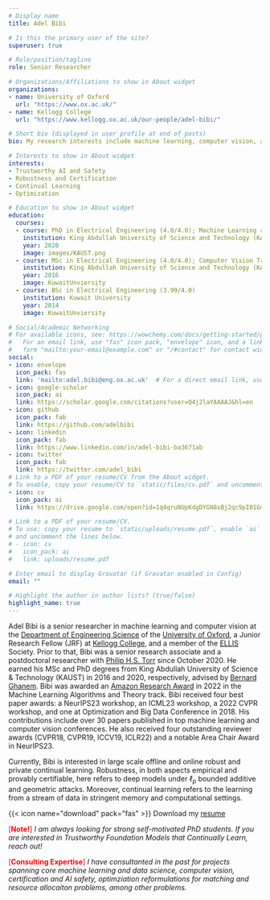 ```yaml
---
# Display name
title: Adel Bibi

# Is this the primary user of the site?
superuser: true

# Role/position/tagline
role: Senior Researcher

# Organizations/Affiliations to show in About widget
organizations:
- name: University of Oxford
  url: "https://www.ox.ac.uk/"
- name: Kellogg College
  url: "https://www.kellogg.ox.ac.uk/our-people/adel-bibi/"

# Short bio (displayed in user profile at end of posts)
bio: My research interests include machine learning, computer vision, and optimization.

# Interests to show in About widget
interests:
- Trustworthy AI and Safety
- Robustness and Certification
- Continual Learning
- Optimization

# Education to show in About widget
education:
  courses:
  - course: PhD in Electrical Engineering (4.0/4.0); Machine Learning and Optimization Track
    institution: King Abdullah University of Science and Technology (KAUST)
    year: 2020
    image: images/KAUST.png
  - course: MSc in Electrical Engineering (4.0/4.0); Computer Vision Track
    institution: King Abdullah University of Science and Technology (KAUST)
    year: 2016
    image: KuwaitUnviersity
  - course: BSc in Electrical Engineering (3.99/4.0)
    institution: Kuwait University
    year: 2014
    image: KuwaitUnviersity

# Social/Academic Networking
# For available icons, see: https://wowchemy.com/docs/getting-started/page-builder/#icons
#   For an email link, use "fas" icon pack, "envelope" icon, and a link in the
#   form "mailto:your-email@example.com" or "/#contact" for contact widget.
social:
- icon: envelope
  icon_pack: fas
  link: 'mailto:adel.bibi@eng.ox.ac.uk'  # For a direct email link, use "mailto:test@example.org".
- icon: google-scholar
  icon_pack: ai
  link: https://scholar.google.com/citations?user=Q4j2laYAAAAJ&hl=en
- icon: github
  icon_pack: fab
  link: https://github.com/adelbibi
- icon: linkedin
  icon_pack: fab
  link: https://www.linkedin.com/in/adel-bibi-ba3671ab
- icon: twitter
  icon_pack: fab
  link: https://twitter.com/adel_bibi
# Link to a PDF of your resume/CV from the About widget.
# To enable, copy your resume/CV to `static/files/cv.pdf` and uncomment the lines below.
- icon: cv
  icon_pack: ai
  link: https://drive.google.com/open?id=1q4qruNUpKdgDYGN8xBj2qc9pI01Gm49F

# Link to a PDF of your resume/CV.
# To use: copy your resume to `static/uploads/resume.pdf`, enable `ai` icons in `params.toml`, 
# and uncomment the lines below.
# - icon: cv
#   icon_pack: ai
#   link: uploads/resume.pdf

# Enter email to display Gravatar (if Gravatar enabled in Config)
email: ""

# Highlight the author in author lists? (true/false)
highlight_name: true
---
```

Adel Bibi is a senior researcher in machine learning and computer vision at the [Department of Engineering Science](https://eng.ox.ac.uk/people/adel-bibi/) of the [University of Oxford](https://www.ox.ac.uk/), a Junior Research Fellow (JRF) at [Kellogg College](https://www.kellogg.ox.ac.uk), and a member of the [ELLIS](https://ellis.eu/) Society. Prior to that, Bibi was a senior research associate and a postdoctoral researcher with [Philip H.S. Torr](https://www.robots.ox.ac.uk/~phst/) since October 2020. He earned his MSc and PhD degrees from King Abdullah University of Science & Technology (KAUST) in 2016 and 2020, respectively, advised by [Bernard Ghanem](http://bernardghanem.com/). Bibi was awarded an [Amazon Research Award](https://www.amazon.science/research-awards/program-updates/fall-2021-and-winter-2022-amazon-research-awards-recipients-announced) in 2022 in the Machine Learning Algorithms and Theory track. Bibi received four best paper awards: a NeurIPS23 workshop, an ICML23 workshop, a 2022 CVPR workshop, and one at Optimization and Big Data Conference in 2018. His contributions include over 30 papers published in top machine learning and computer vision conferences. He also received four outstanding reviewer awards (CVPR18, CVPR19, ICCV19, ICLR22) and a notable Area Chair Award in NeurIPS23.
<!-- , and has served as an Area Chair for NeurIPS23, AAAI23, AAAI24, and IJCAI23. -->


<!-- Adel Bibi is a senior researcher in machine learning and computer vision at the [Department of Engineering Science](https://eng.ox.ac.uk/people/adel-bibi/) of the [University of Oxford](https://www.ox.ac.uk/) with [Philip H.S. Torr](https://www.robots.ox.ac.uk/~phst/). He is a Junior Research Fellow (JRF) of [Kellogg College](https://www.kellogg.ox.ac.uk) and a member of the [ELLIS](https://ellis.eu/) Society. Prior to that, Bibi was a postdoctoral research assistant and a senior research associate in the same department. He received his MSc and PhD degrees from [King Abdullah University of Science & Technology (KAUST)](https://www.kaust.edu.sa/en) in 2016 and 2020, respectively, working with [Bernard Ghanem](http://bernardghanem.com/). In 2018, Bibi was a visiting PhD intern for 6 months at [Intel Labs](https://www.intel.co.uk/content/www/uk/en/research/overview.html) in Munich working with [Vladlen Koltun](http://vladlen.info/). Bibi received an [Amazon Research Award](https://www.amazon.science/research-awards/program-updates/fall-2021-and-winter-2022-amazon-research-awards-recipients-announced) in Fall 2021 and has contributed more than 30 papers published in top machine learning and computer vision conferences like CVPR, ICCV, ECCV, ICCV, ICLR, NeurIPS, TPAMI, AAAI, and UAI. Bibi has also served as an Area Chair for NeurIPS23, AAAI23, and IJCAI23. He has received outstanding reviewer awards in CVPR18, CVPR19, ICCV19, and ICLR22.  -->

<!-- Adel works on a variety of machine learninproblems; problems that I personally find interesting and challenging.  -->

Currently, Bibi is interested in large scale offline and online robust and private continual learning. Robustness, in both aspects empirical and provably certifiable, here refers to deep models under $\ell_p$ bounded additive and geometric attacks. Moreover, continual learning refers to the learning from a stream of data in stringent memory and computational settings.

<!-- {{< icon name="download" pack="fas" >}} Download my {{< staticref "uploads/demo_resume.pdf" "newtab" >}}resumé{{< /staticref >}}. -->
{{< icon name="download" pack="fas" >}} Download my [resume](https://drive.google.com/file/d/1q4qruNUpKdgDYGN8xBj2qc9pI01Gm49F/view)

<!-- <span style="color:red"> [**Hiring!**] </span> <u> We are always looking for strong postdoc candidates and prospective PhD students interested in the areas of robustness and continual learning. Contact me if you are interested.</u> -->
<!-- <span style="color:red"> [**Hiring!**] </span> <u> We are always looking for strong prospective PhD students interested in the areas of robustness and continual learning. Contact me if you are interested.</u> -->
<span style="color:red"> [**Note!**] </span>  <i>I am always looking for strong self-motivated PhD students. If you are interested in Trustworthy Foundation Models that Continually Learn, reach out! </i>

<span style="color:red"> [**Consulting Expertise**] </span>  <i> I have consultanted in the past for projects spanning core machine learning and data science, computer vision, certification and AI safety, optimziation reformulations for matching and resource allocaiton problems, among other problems.</i>